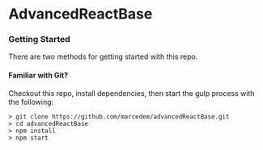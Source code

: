 # AdvancedReactBase

### Getting Started

There are two methods for getting started with this repo.

#### Familiar with Git?
Checkout this repo, install dependencies, then start the gulp process with the following:

```
> git clone https://github.com/marcedem/advancedReactBase.git
> cd advancedReactBase
> npm install
> npm start
```

